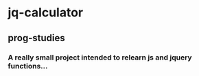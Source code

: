 # jq-calculator

## prog-studies
### A really small project intended to relearn js and jquery functions...
